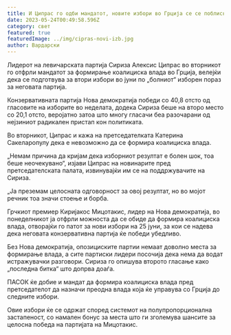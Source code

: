 ```yaml
---
title: И Ципрас го одби мандатот, новите избори во Грција се се поблиску
date: 2023-05-24T00:49:58.596Z
category: свет
featured: true
featuredImage: ../img/cipras-novi-izb.jpg
author: Вардарски
---
```

Лидерот на левичарската партија Сириза Алексис Ципрас во вторникот го отфрли мандатот за формирање коалициска влада во Грција, велејќи дека се подготвува за втори избори во јуни по „болниот“ изборен пораз за неговата партија.

Конзервативната партија Нова демократија победи со 40,8 отсто од гласовите на изборите во неделата, додека Сириза беше на второ место со 20,1 отсто, веројатно затоа што многу гласачи беа разочарани од нејзиниот радикален пристап кон политиката.

Во вторникот, Ципрас и кажа на претседателката Катерина Сакеларопулу дека е невозможно да се формира коалициска влада.

„Немам причина да кријам дека изборниот резултат е болен шок, тоа беше неочекувано“, изјави Ципрас на новинарите пред претседателската палата, извинувајќи им се на поддржувачите на Сириза.

„Ја преземам целосната одговорност за овој резултат, но во мојот речник тоа значи стоење и борба.

Грчкиот премиер Киријакос Мицотакис, лидер на Нова демократија, во понеделникот ја отфрли можноста да се обиде да формира коалициска влада, отворајќи го патот за нови избори на 25 јуни, за кои се надева дека неговата конзервативна партија ќе победи убедливо.

Без Нова демократија, опозициските партии немаат доволно места за формирање влада, а сите партиски лидери посочија дека нема да водат истражувачки разговори. Сириза го опишува второто гласање како „последна битка“ што допрва доаѓа.

ПАСОК ќе добие и мандат да формира коалициска влада пред претседателот да назначи преодна влада која ќе управува со Грција до следните избори.

Овие избори ќе се одржат според системот на полупропорционална застапеност, со намален бонус за места што ги зголемува шансите за целосна победа на партијата на Мицотакис.